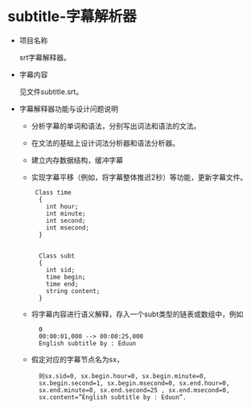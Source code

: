 # subtitle-字幕解析器


- 项目名称

   srt字幕解释器。
   

- 字幕内容

   见文件subtitle.srt。
   

- 字幕解释器功能与设计问题说明


  - 分析字幕的单词和语法，分别写出词法和语法的文法。

  - 在文法的基础上设计词法分析器和语法分析器。

  - 建立内存数据结构，缓冲字幕

  - 实现字幕平移（例如，将字幕整体推迟2秒）等功能，更新字幕文件。

         Class time
          {
            int hour;
            int minute;
            int second;
            int msecond;
          }
  
  
          Class subt
          {
            int sid;
            time begin;
            time end;
            string content;
          }
      
      
  - 将字幕内容进行语义解释，存入一个subt类型的链表或数组中，例如

          0
          00:00:01,000 --> 00:00:25,000
          English subtitle by : Eduun

  - 假定对应的字幕节点名为sx，

          则sx.sid=0, sx.begin.hour=0, sx.begin.minute=0,
          sx.begin.second=1, sx.begin.msecond=0, sx.end.hour=0,
          sx.end.minute=0, sx.end.second=25 , sx.end.msecond=0,
          sx.content=”English subtitle by : Eduun”.
